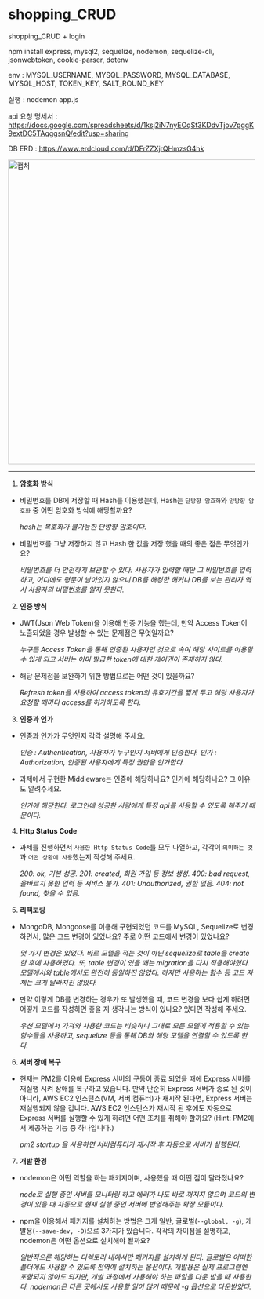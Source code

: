 # shopping_CRUD

shopping_CRUD + login

npm install express, mysql2, sequelize, nodemon, sequelize-cli, jsonwebtoken, cookie-parser, dotenv

env : MYSQL_USERNAME, MYSQL_PASSWORD, MYSQL_DATABASE, MYSQL_HOST, TOKEN_KEY, SALT_ROUND_KEY

실행 : nodemon app.js

api 요청 명세서 : https://docs.google.com/spreadsheets/d/1ksj2iN7nyEOqSt3KDdvTjov7pggK9extDC5TAqggsnQ/edit?usp=sharing

DB ERD : https://www.erdcloud.com/d/DFrZZXjrQHmzsG4hk

<img width="621" alt="캡처" src="https://github.com/asdfg20564/programmers/assets/44521546/19efecda-6278-4bc5-8e6b-a2a75e39d046">

---

1. **암호화 방식**
- 비밀번호를 DB에 저장할 때 Hash를 이용했는데, Hash는 `단방향 암호화`와 `양방향 암호화` 중 어떤 암호화 방식에 해당할까요?

   _hash는 복호화가 불가능한 단방향 암호이다._
  
- 비밀번호를 그냥 저장하지 않고 Hash 한 값을 저장 했을 때의 좋은 점은 무엇인가요?

  _비밀번호를 더 안전하게 보관할 수 있다. 사용자가 입력할 때만 그 비밀번호를 입력하고, 어디에도 평문이 남아있지 않으니 DB를 해킹한 해커나 DB를 보는 관리자 역시 사용자의 비밀번호를 알지 못한다._
  

2. **인증 방식**
- JWT(Json Web Token)을 이용해 인증 기능을 했는데, 만약 Access Token이 노출되었을 경우 발생할 수 있는 문제점은 무엇일까요?

  _누구든 Access Token을 통해 인증된 사용자인 것으로 속여 해당 사이트를 이용할 수 있게 되고 서버는 이미 발급한 token에 대한 제어권이 존재하지 않다._
  
- 해당 문제점을 보완하기 위한 방법으로는 어떤 것이 있을까요?

  _Refresh token을 사용하여 access token의 유효기간을 짧게 두고 해당 사용자가 요청할 때마다 access를 허가하도록 한다._
  

3. **인증과 인가**
- 인증과 인가가 무엇인지 각각 설명해 주세요.

   _인증 : Authentication, 사용자가 누구인지 서버에게 인증한다._
  _인가 : Authorization, 인증된 사용자에게 특정 권한을 인가한다._
  
- 과제에서 구현한 Middleware는 인증에 해당하나요? 인가에 해당하나요? 그 이유도 알려주세요.

   _인가에 해당한다. 로그인에 성공한 사람에게 특정 api를 사용할 수 있도록 해주기 때문이다._
  

4. **Http Status Code**
- 과제를 진행하면서 `사용한 Http Status Code`를 모두 나열하고, 각각이 `의미하는 것`과 `어떤 상황에 사용`했는지 작성해 주세요.

  _200: ok, 기본 성공._
  _201: created, 회원 가입 등 정보 생성._
  _400: bad request, 올바르지 못한 입력 등 서비스 불가._
  _401: Unauthorized, 권한 없음._
  _404: not found, 찾을 수 없음._
  

5. **리팩토링**
- MongoDB, Mongoose를 이용해 구현되었던 코드를 MySQL, Sequelize로 변경하면서, 많은 코드 변경이 있었나요? 주로 어떤 코드에서 변경이 있었나요?

  _몇 가지 변경은 있었다. 바로 모델을 적는 것이 아닌 sequelize로 table을 create한 후에 사용하였다. 또, table 변경이 있을 때는 migration을 다시 적용해야했다. 모델에서와 table에서도 완전히 동일하진 않았다. 하지만 사용하는 함수 등 코드 자체는 크게 달라지진 않았다._
  
- 만약 이렇게 DB를 변경하는 경우가 또 발생했을 때, 코드 변경을 보다 쉽게 하려면 어떻게 코드를 작성하면 좋을 지 생각나는 방식이 있나요? 있다면 작성해 주세요.

  _우선 모델에서 가져와 사용한 코드는 비슷하니 그대로 모든 모델에 적용할 수 있는 함수들을 사용하고, sequelize 등을 통해 DB와 해당 모델을 연결할 수 있도록 한다._


6. **서버 장애 복구**
- 현재는 PM2를 이용해 Express 서버의 구동이 종료 되었을 때에 Express 서버를 재실행 시켜 장애를 복구하고 있습니다. 만약 단순히 Express 서버가 종료 된 것이 아니라, AWS EC2 인스턴스(VM, 서버 컴퓨터)가 재시작 된다면, Express 서버는 재실행되지 않을 겁니다. AWS EC2 인스턴스가 재시작 된 후에도 자동으로 Express 서버를 실행할 수 있게 하려면 어떤 조치를 취해야 할까요?
(Hint: PM2에서 제공하는 기능 중 하나입니다.)

  _pm2 startup 을 사용하면 서버컴퓨터가 재시작 후 자동으로 서버가 실행된다._


7. **개발 환경**
- nodemon은 어떤 역할을 하는 패키지이며, 사용했을 때 어떤 점이 달라졌나요?

  _node로 실행 중인 서버를 모니터링 하고 에러가 나도 바로 꺼지지 않으며 코드의 변경이 있을 때 자동으로 현재 실행 중인 서버에 반영해주는 확장 모듈이다._

- npm을 이용해서 패키지를 설치하는 방법은 크게 일반, 글로벌(`--global, -g`), 개발용(`--save-dev, -D`)으로 3가지가 있습니다. 각각의 차이점을 설명하고, nodemon은 어떤 옵션으로 설치해야 될까요?

  _일반적으론 해당하는 디렉토리 내에서만 패키지를 설치하게 된다. 글로벌은 어떠한 폴더에도 사용할 수 있도록 전역에 설치하는 옵션이다. 개발용은 실제 프로그램엔 포함되지 않아도 되지만, 개발 과정에서 사용해야 하는 파일을 다운 받을 때 사용한다. nodemon은 다른 곳에서도 사용할 일이 많기 때문에 -g 옵션으로 다운받았다._
